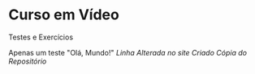 # Curso em Vídeo 
 Testes e Exercícios 

 Apenas um teste
 "Olá, Mundo!"
_Linha Alterada no site_
_Criado Cópia do Repositório_
